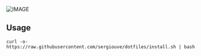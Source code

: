 ![IMAGE](https://imgs.xkcd.com/comics/borrow_your_laptop.png)

## Usage

```shell
curl -o- https://raw.githubusercontent.com/sergiouve/dotfiles/install.sh | bash
```
